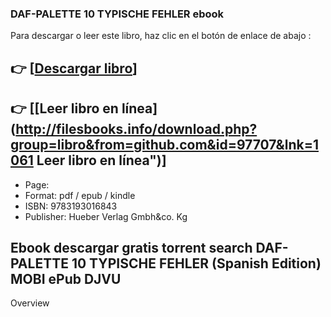 ### DAF-PALETTE 10 TYPISCHE FEHLER  ebook

Para descargar o leer este libro, haz clic en el botón de enlace de abajo :

## 👉  [**[Descargar libro](http://filesbooks.info/download.php?group=libro&from=github.com&id=97707&lnk=1061 "Descargar libro")**]

## 👉  [**[Leer libro en línea](http://filesbooks.info/download.php?group=libro&from=github.com&id=97707&lnk=1061 Leer libro en línea")**]




* Page: 
* Format: pdf / epub / kindle
* ISBN: 9783193016843
* Publisher: Hueber Verlag Gmbh&amp;co. Kg

## Ebook descargar gratis torrent search DAF-PALETTE 10 TYPISCHE FEHLER (Spanish Edition) MOBI ePub DJVU

Overview




